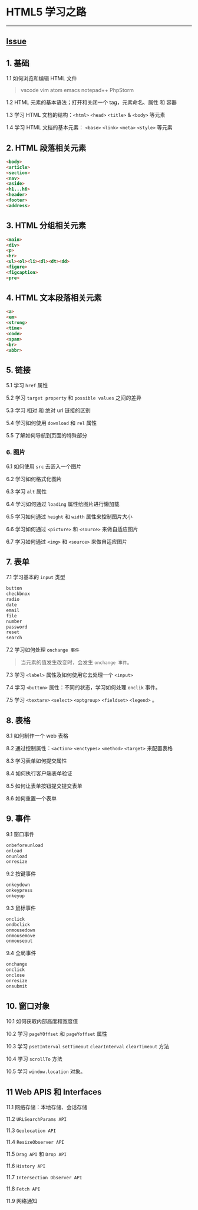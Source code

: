 # HTML5 学习之路

---

## [Issue](https://github.com/roadToFront-end/front-end_base/issues/1)

## 1. 基础

1.1 如何浏览和编辑 HTML 文件
> vscode vim atom emacs notepad++ PhpStorm

1.2 HTML 元素的基本语法；打开和关闭一个 tag，元素命名、属性 和 容器

1.3 学习 HTML 文档的结构：`<html>` `<head>` `<title>` & `<body>` 等元素

1.4 学习 HTML 文档的基本元素： `<base>` `<link>` `<meta>` `<style>` 等元素

## 2. HTML 段落相关元素

```html
<body>
<article>
<section>
<nav>
<aside>
<h1...h6>
<header>
<footer>
<address>
```

## 3. HTML 分组相关元素

```html
<main>
<div>
<p>
<hr>
<ul><ol><li><dl><dt><dd>
<figure>
<figcaption>
<pre>
```

## 4. HTML 文本段落相关元素

```html
<a>
<em>
<strong>
<time>
<code>
<span>
<br>
<abbr>
```

## 5. 链接

5.1 学习 `href` 属性

5.2 学习 `target property` 和 `possible values` 之间的差异

5.3 学习 相对 和 绝对 url 链接的区别

5.4 学习如何使用 `download` 和 `rel` 属性

5.5 了解如何导航到页面的特殊部分

### 6. 图片

6.1 如何使用 `src` 去嵌入一个图片

6.2 学习如何格式化图片

6.3 学习 `alt` 属性

6.4 学习如何通过 `loading` 属性给图片进行懒加载

6.5 学习如何通过 `height` 和 `width` 属性来控制图片大小

6.6 学习如何通过 `<picture>` 和 `<source>` 来做自适应图片

6.7 学习如何通过 `<img>` 和 `<source>` 来做自适应图片

## 7. 表单

7.1 学习基本的 `input` 类型

```html
button
checkbnox
radio
date
email
file
number
password
reset
search
```

7.2 学习如何处理 `onchange 事件`
> 当元素的值发生改变时，会发生 `onchange 事件`。

7.3 学习 `<label>` 属性及如何使用它去处理一个 `<input>`

7.4 学习 `<button>` 属性：不同的状态，学习如何处理 `onclik` 事件。

7.5 学习 `<textare>` `<select>` `<optgroup>` `<fieldset>` `<legend>` 。

## 8. 表格

8.1 如何制作一个 web 表格

8.2 通过控制属性：`<action>` `<enctypes>` `<method>` `<target>` 来配置表格

8.3 学习表单如何提交属性

8.4 如何执行客户端表单验证

8.5 如何让表单按钮提交提交表单

8.6 如何重置一个表单

## 9. 事件

9.1 窗口事件

```html
onbeforeunload
onload
onunload
onresize
```

9.2 按键事件

```html
onkeydown
onkeypress
onkeyup
```

9.3 鼠标事件

```html
onclick
ondbclick
onmousedown
onmousemove
onmouseout
```

9.4 全局事件

```html
onchange
onclick
onclose
onresize
onsubmit
```

## 10. 窗口对象

10.1 如何获取内部高度和宽度值

10.2 学习 `pageYOffset` 和 `pageYoffset` 属性

10.3 学习 `psetInterval`  `setTimeout` `clearInterval` `clearTimeout` 方法

10.4 学习 `scrollTo` 方法

10.5 学习 `window.location` 对象。

## 11 Web APIS 和 Interfaces

11.1 网络存储：本地存储、会话存储

11.2 `URLSearchParams API`

11.3 `Geolocation API`

11.4 `ResizeObserver API`

11.5 `Drag API` 和 `Drop API`

11.6 `History API`

11.7 `Intersection Observer API`

11.8 `Fetch API`

11.9 网络通知
